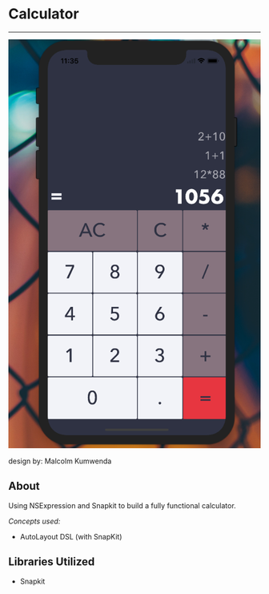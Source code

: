 # Calculator
------------------------------------------------------

<img src="Calculator/Resources/preview.png" width="525"/>

design by: Malcolm Kumwenda

About
---------------------------------------
Using NSExpression and Snapkit to build a fully functional calculator.

_Concepts used:_
- AutoLayout DSL (with SnapKit)

Libraries Utilized
----------------------------------------------
- Snapkit
